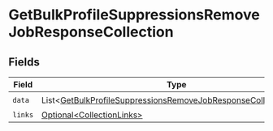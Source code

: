 # GetBulkProfileSuppressionsRemoveJobResponseCollection


## Fields

| Field                                                                                                                                                    | Type                                                                                                                                                     | Required                                                                                                                                                 | Description                                                                                                                                              |
| -------------------------------------------------------------------------------------------------------------------------------------------------------- | -------------------------------------------------------------------------------------------------------------------------------------------------------- | -------------------------------------------------------------------------------------------------------------------------------------------------------- | -------------------------------------------------------------------------------------------------------------------------------------------------------- |
| `data`                                                                                                                                                   | List\<[GetBulkProfileSuppressionsRemoveJobResponseCollectionData](../../models/components/GetBulkProfileSuppressionsRemoveJobResponseCollectionData.md)> | :heavy_check_mark:                                                                                                                                       | N/A                                                                                                                                                      |
| `links`                                                                                                                                                  | [Optional\<CollectionLinks>](../../models/components/CollectionLinks.md)                                                                                 | :heavy_minus_sign:                                                                                                                                       | N/A                                                                                                                                                      |